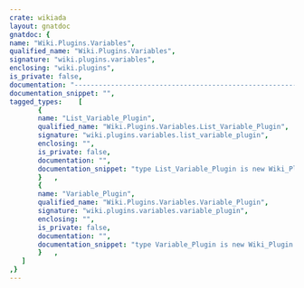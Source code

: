 ```yaml
---
crate: wikiada
layout: gnatdoc
gnatdoc: {
name: "Wiki.Plugins.Variables",
qualified_name: "Wiki.Plugins.Variables",
signature: "wiki.plugins.variables",
enclosing: "wiki.plugins",
is_private: false,
documentation: "---------------------------------------------------------------------\n  wiki-plugins-variables -- Variables plugin\n  Copyright (C) 2020 Stephane Carrez\n  Written by Stephane Carrez (Stephane.Carrez@gmail.com)\n\n  Licensed under the Apache License, Version 2.0 (the \"License\");\n  you may not use this file except in compliance with the License.\n  You may obtain a copy of the License at\n\n      http://www.apache.org/licenses/LICENSE-2.0\n\n  Unless required by applicable law or agreed to in writing, software\n  distributed under the License is distributed on an \"AS IS\" BASIS,\n  WITHOUT WARRANTIES OR CONDITIONS OF ANY KIND, either express or implied.\n  See the License for the specific language governing permissions and\n  limitations under the License.\n---------------------------------------------------------------------",
documentation_snippet: "",
tagged_types:    [
       {
       name: "List_Variable_Plugin",
       qualified_name: "Wiki.Plugins.Variables.List_Variable_Plugin",
       signature: "wiki.plugins.variables.list_variable_plugin",
       enclosing: "",
       is_private: false,
       documentation: "",
       documentation_snippet: "type List_Variable_Plugin is new Wiki_Plugin with null record;",
       }   ,
       {
       name: "Variable_Plugin",
       qualified_name: "Wiki.Plugins.Variables.Variable_Plugin",
       signature: "wiki.plugins.variables.variable_plugin",
       enclosing: "",
       is_private: false,
       documentation: "",
       documentation_snippet: "type Variable_Plugin is new Wiki_Plugin with null record;",
       }   ,
   ]
,}
---
```


